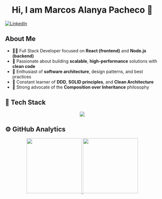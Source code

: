 <div align="center">
  <h1 align="center">Hi, I am Marcos Alanya Pacheco 👋</h1>
</div>

<a href="https://www.linkedin.com/in/marcosalanya19/" target="_blank">
  <img src="https://img.shields.io/badge/LinkedIn-Marcos%20Alanya-0077B5?style=for-the-badge&logo=linkedin&logoColor=white" alt="LinkedIn" />
</a>

## About Me

- 👨‍💻 Full Stack Developer focused on **React (frontend)** and **Node.js (backend)**
- 🚀 Passionate about building **scalable**, **high-performance** solutions with **clean code**
- 📐 Enthusiast of **software architecture**, design patterns, and best practices
- 🧠 Constant learner of **DDD**, **SOLID principles**, and **Clean Architecture**
- 🧩 Strong advocate of the **Composition over Inheritance** philosophy

## 🧰 Tech Stack

<div align="center">
  <img src="https://skillicons.dev/icons?i=ts,js,react,astro,next,nodejs,express,postgres,mysql,mongodb,prisma,git,tailwind,vite,php,laravel,java,docker" />
</div>

## ⚙️ GitHub Analytics

<p align="center">
  <a href="https://github.com/MarcosAlanya19">
    <img height="180em" src="https://github-readme-stats-eight-theta.vercel.app/api?username=MarcosAlanya19&show_icons=true&theme=algolia&include_all_commits=true&count_private=true"/>
    <img height="180em" src="https://github-readme-stats-eight-theta.vercel.app/api/top-langs/?username=MarcosAlanya19&layout=compact&langs_count=8&theme=algolia"/>
  </a>
</p>
